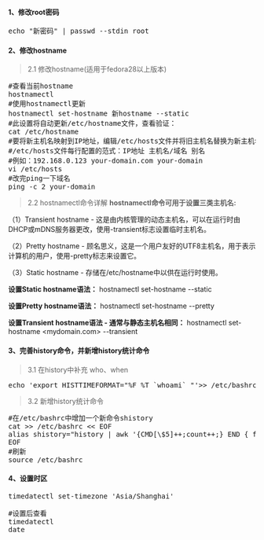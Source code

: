#### 1、修改root密码
<pre class="prettyprint lang-s">
echo "新密码" | passwd --stdin root
</pre>
#### 2、修改hostname
>2.1 修改hostname(适用于fedora28以上版本)
<pre class="prettyprint lang-s">
#查看当前hostname
hostnamectl
#使用hostnamectl更新
hostnamectl set-hostname 新hostname --static
#此设置将自动更新/etc/hostname文件，查看验证：
cat /etc/hostname 
#要将新主机名映射到IP地址，编辑/etc/hosts文件并将旧主机名替换为新主机名，该文件中保存主机名查询静态表
#/etc/hosts文件每行配置的范式：IP地址 主机名/域名 别名
#例如：192.168.0.123 your-domain.com your-domain
vi /etc/hosts
#改完ping一下域名
ping -c 2 your-domain
</pre>
>2.2 hostnamectl命令详解
**hostnamectl命令可用于设置三类主机名:**

（1）Transient hostname - 这是由内核管理的动态主机名，可以在运行时由DHCP或mDNS服务器更改，使用-transient标志设置临时主机名。

（2）Pretty hostname - 顾名思义，这是一个用户友好的UTF8主机名，用于表示计算机的用户，使用-pretty标志来设置它。

（3）Static hostname - 存储在/etc/hostname中以供在运行时使用。

**设置Static hostname语法：**
hostnamectl set-hostname <name> --static

**设置Pretty hostname语法：**
hostnamectl set-hostname <name> --pretty

**设置Transient hostname语法 - 通常与静态主机名相同：**
hostnamectl set-hostname <mydomain.com> --transient

#### 3、完善history命令，并新增history统计命令
>3.1 在history中补充 who、when
<pre class="prettyprint lang-s">
echo 'export HISTTIMEFORMAT="%F %T `whoami` "'>> /etc/bashrc && source /etc/bashrc
</pre>
>3.2 新增history统计命令
<pre class="prettyprint lang-s">
#在/etc/bashrc中增加一个新命令shistory
cat >> /etc/bashrc << EOF
alias shistory="history | awk '{CMD[\$5]++;count++;} END { for (a in CMD) print CMD[a] " " CMD[a]/count*100 "% " a; }' | sort -nr | nl | head -n20"
EOF
#刷新
source /etc/bashrc
</pre>

#### 4、设置时区
<pre class="prettyprint lang-s">
timedatectl set-timezone 'Asia/Shanghai'

#设置后查看
timedatectl
date
</pre>